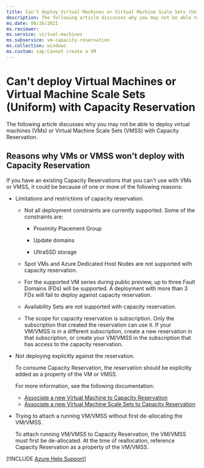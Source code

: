```yaml
---
title: Can't deploy Virtual Machines or Virtual Machine Scale Sets (Uniform) with Capacity Reservation
description: The following article discusses why you may not be able to deploy virtual machines (VMs) or Virtual Machine Scale Sets (VMSS) with Capacity Reservation.
ms.date: 08/26/2021
ms.reviewer: 
ms.service: virtual-machines
ms.subservice: vm-capacity-reservation
ms.collection: windows
ms.custom: sap:Cannot create a VM
---
```


# Can't deploy Virtual Machines or Virtual Machine Scale Sets (Uniform) with Capacity Reservation

The following article discusses why you may not be able to deploy virtual machines (VMs) or Virtual Machine Scale Sets (VMSS) with Capacity Reservation.

## Reasons why VMs or VMSS won't deploy with Capacity Reservation

If you have an existing Capacity Reservations that you can't use with VMs or VMSS, it could be because of one or more of the following reasons:

- Limitations and restrictions of capacity reservation.

  - Not all deployment constraints are currently supported. Some of the constraints are:

    - Proximity Placement Group

    - Update domains

    - UltraSSD storage

  - Spot VMs and Azure Dedicated Host Nodes are not supported with capacity reservation.

  - For the supported VM series during public preview, up to three Fault Domains (FDs) will be supported. A deployment with more than 3 FDs will fail to deploy against capacity reservation.

  - Availability Sets are not supported with capacity reservation.

  - The scope for capacity reservation is subscription. Only the subscription that created the reservation can use it. If your VM/VMSS is in a different subscription, create a new reservation in that subscription, or create your VM/VMSS in the subscription that has access to the capacity reservation.

- Not deploying explicitly against the reservation.

  To consume Capacity Reservation, the reservation should be explicitly added as a property of the VM or VMSS.
  
  For more information, see the following documentation:

  - [Associate a new Virtual Machine to Capacity Reservation](/azure/virtual-machines/capacity-reservation-associate-vm)
  - [Associate a new Virtual Machine Scale Sets to Capacity Reservation](/azure/virtual-machines/capacity-reservation-associate-virtual-machine-scale-set)

- Trying to attach a running VM/VMSS without first de-allocating the VM/VMSS.

  To attach running VM/VMSS to Capacity Reservation, the VM/VMSS must first be de-allocated. At the time of reallocation, reference Capacity Reservation as a property of the VM/VMSS.

[!INCLUDE [Azure Help Support](../../../includes/azure-help-support.md)]
